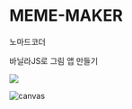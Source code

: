 # MEME-MAKER

노마드코더

바닐라JS로 그림 앱 만들기

<a href="https://nomadcoders.co/javascript-for-beginners-2"><img src="https://img.shields.io/badge/nomadcoders link-ff9500?style=flat-square&logo=nomadcoders&logoColor=white"/></a>

![canvas](https://github.com/che0432/MEME-MAKER/assets/91664481/bad15bce-ad6f-4e58-855d-6752bf80ccb4)

